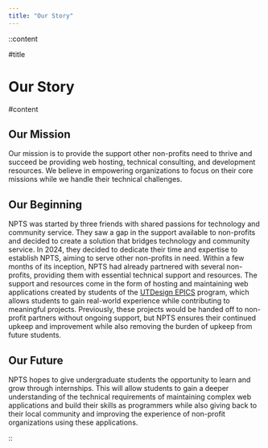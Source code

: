 ```yaml
---
title: "Our Story"
---
```


::content

#title

# Our Story

#content

## Our Mission

Our mission is to provide the support other non-profits need to thrive and succeed be providing web hosting, technical consulting, and development resources. We believe in empowering organizations to focus on their core missions while we handle their technical challenges.

## Our Beginning

NPTS was started by three friends with shared passions for technology and community service. They saw a gap in the support available to non-profits and decided to create a solution that bridges technology and community service. In 2024, they decided to dedicate their time and expertise to establish NPTS, aiming to serve other non-profits in need. Within a few months of its inception, NPTS had already partnered with several non-profits, providing them with essential technical support and resources. The support and resources come in the form of hosting and maintaining web applications created by students of the [UTDesign EPICS](https://epics.utdallas.edu) program, which allows students to gain real-world experience while contributing to meaningful projects. Previously, these projects would be handed off to non-profit partners without ongoing support, but NPTS ensures their continued upkeep and improvement while also removing the burden of upkeep from future students.

## Our Future

NPTS hopes to give undergraduate students the opportunity to learn and grow through internships. This will allow students to gain a deeper understanding of the technical requirements of maintaining complex web applications and build their skills as programmers while also giving back to their local community and improving the experience of non-profit organizations using these applications.

::
